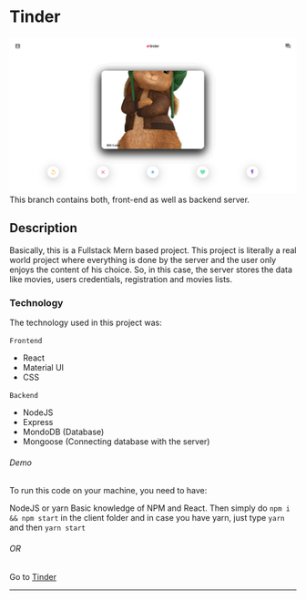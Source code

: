 # Tinder

![TinderClone](https://raw.githubusercontent.com/JealousGx/mern-stack-projects/tinder-clone/live-demo.png)
This branch contains both, front-end as well as backend server.

## Description

Basically, this is a Fullstack Mern based project. This project is literally a real world project where everything is done by the server and the user only enjoys the content of his choice.
So, in this case, the server stores the data like movies, users credentials, registration and movies lists.

### Technology

The technology used in this project was:

`Frontend`

- React
- Material UI
- CSS

`Backend`

- NodeJS
- Express
- MondoDB (Database)
- Mongoose (Connecting database with the server)

###### Demo

To run this code on your machine, you need to have:

NodeJS or yarn
Basic knowledge of NPM and React. Then simply do `npm i && npm start` in the client folder and in case you have yarn, just type `yarn` and then `yarn start`

###### OR

Go to [Tinder](https://jealous-tinder.vercel.app/)

---
